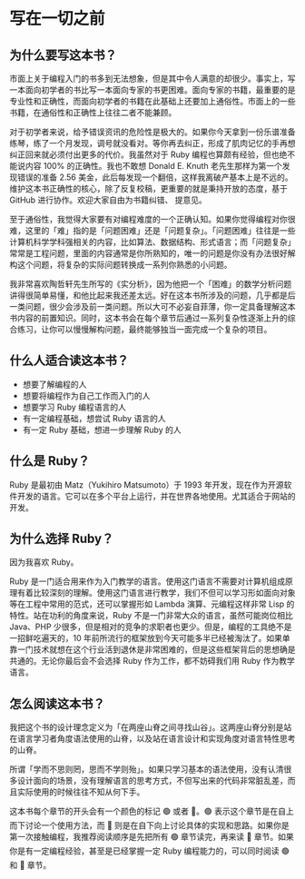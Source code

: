 # 写在一切之前

## 为什么要写这本书？

市面上关于编程入门的书多到无法想象，但是其中令人满意的却很少。事实上，写一本面向初学者的书比写一本面向专家的书更困难。面向专家的书籍，最重要的是专业性和正确性，而面向初学者的书籍在此基础上还要加上通俗性。市面上的一些书籍，在通俗性和正确性上往往二者不能兼顾。

对于初学者来说，给予错误资讯的危险性是极大的。如果你今天拿到一份乐谱准备练琴，练了一个月发现，调号就没看对。等你再去纠正，形成了肌肉记忆的手再想纠正回来就必须付出更多的代价。我虽然对于 Ruby 编程也算颇有经验，但也绝不能说内容 100% 的正确性。我也不敢想 Donald E. Knuth 老先生那样为第一个发现错误的准备 2.56 美金，此后每发现一个翻倍，这样我离破产基本上是不远的。维护这本书正确性的核心，除了反复校稿，更重要的就是秉持开放的态度，基于 GitHub 进行协作。欢迎大家自由为书籍纠错、 提意见。

至于通俗性，我觉得大家要有对编程难度的一个正确认知。如果你觉得编程对你很难，这里的「难」指的是「问题困难」还是「问题复杂」。「问题困难」往往是一些计算机科学学科强相关的内容，比如算法、数据结构、形式语言；而「问题复杂」常常是工程问题，里面的内容通常是你所熟知的，唯一的问题是你没有办法很好解构这个问题，将复杂的实际问题转换成一系列你熟悉的小问题。

我非常喜欢陶哲轩先生所写的《实分析》，因为他把一个「困难」的数学分析问题讲得很简单易懂，和他比起来我还差太远。好在这本书所涉及的问题，几乎都是后一类问题，很少会涉及前一类问题。所以大可不必妄自菲薄，你一定具备理解这本书内容的前置知识。同时，这本书会在每个章节后通过一系列复杂性逐渐上升的综合练习，让你可以慢慢解构问题，最终能够独当一面完成一个复杂的项目。

## 什么人适合读这本书？

- 想要了解编程的人
- 想要将编程作为自己工作而入门的人
- 想要学习 Ruby 编程语言的人
- 有一定编程基础，想尝试 Ruby 语言的人
- 有一定 Ruby 基础，想进一步理解 Ruby 的人

## 什么是 Ruby？

Ruby 是最初由 Matz（Yukihiro Matsumoto）于 1993 年开发，现在作为开源软件开发的语言。它可以在多个平台上运行，并在世界各地使用。尤其适合于网站的开发。

## 为什么选择 Ruby？

因为我喜欢 Ruby。

Ruby 是一门适合用来作为入门教学的语言。使用这门语言不需要对计算机组成原理有着比较深刻的理解。使用这门语言进行教学，我们不但可以学习形如面向对象等在工程中常用的范式，还可以掌握形如 Lambda 演算、元编程这样非常 Lisp 的特性。站在功利的角度来说，Ruby 不是一门非常大众的语言，虽然可能岗位相比 Java、PHP 少很多，但是相对的竞争的求职者也更少。但是，编程的工具绝不是一招鲜吃遍天的，10 年前所流行的框架放到今天可能多半已经被淘汰了。如果单靠一门技术就想在这个行业活到退休是非常困难的，但是这些框架背后的思想确是共通的。无论你最后会不会选择 Ruby 作为工作，都不妨碍我们用 Ruby 作为教学语言。

## 怎么阅读这本书？

我把这个书的设计理念定义为「在两座山脊之间寻找山谷」。这两座山脊分别是站在语言学习者角度语法使用的山脊，以及站在语言设计和实现角度对语言特性思考的山脊。

所谓「学而不思则罔，思而不学则殆」。如果只学习基本的语法使用，没有认清很多设计面向的场景，没有理解语言的思考方式，不但写出来的代码非常脏乱差，而且实际使用的时候往往不知从何下手。

这本书每个章节的开头会有一个颜色的标记 🟢 或者 🔵。🟢 表示这个章节是在自上而下讨论一个使用方法，而 🔵 则是在自下向上讨论具体的实现和思路。如果你是第一次接触编程，我推荐阅读顺序是先把所有 🟢 章节读完，再来读 🔵 章节。如果你是有一定编程经验，甚至是已经掌握一定 Ruby 编程能力的，可以同时阅读 🟢 和 🔵 章节。
